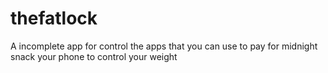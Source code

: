 # thefatlock
A incomplete app for control the apps that you can use to pay for midnight snack your phone to control your weight
